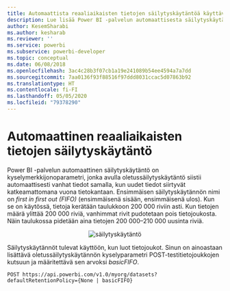 ```yaml
---
title: Automaattista reaaliaikaisten tietojen säilytyskäytäntöä käyttävät Power BI -ohjelmointirajapinnat
description: Lue lisää Power BI -palvelun automaattisesta säilytyskäytännöstä
author: KesemSharabi
ms.author: kesharab
ms.reviewer: ''
ms.service: powerbi
ms.subservice: powerbi-developer
ms.topic: conceptual
ms.date: 06/08/2018
ms.openlocfilehash: 3ac4c28b3f07cb1a19e241089b54ee4594a7a7dd
ms.sourcegitcommit: 7aa0136f93f88516f97ddd8031ccac5d07863b92
ms.translationtype: HT
ms.contentlocale: fi-FI
ms.lasthandoff: 05/05/2020
ms.locfileid: "79378290"
---
```

# <a name="automatic-retention-policy-for-real-time-data"></a>Automaattinen reaaliaikaisten tietojen säilytyskäytäntö

Power BI -palvelun automaattinen säilytyskäytäntö on kyselymerkkijonoparametri, jonka avulla oletussäilytyskäytäntö siistii automaattisesti vanhat tiedot samalla, kun uudet tiedot siirtyvät katkeamattomana vuona tietokantaan. Ensimmäisen säilytyskäytännön nimi on *first in first out (FIFO)* (ensimmäisenä sisään, ensimmäisenä ulos). Kun se on käytössä, tietoja kerätään taulukkoon 200 000 riviin asti. Kun tietojen määrä ylittää 200 000 riviä, vanhimmat rivit pudotetaan pois tietojoukosta. Näin taulukossa pidetään aina tietojen 200 000–210 000 uusinta riviä.  
  
<center>

![säilytyskäytäntö](media/api-Automatic-retention-policy-for-real-time-data/retention-policy.png) 

</center>

Säilytyskäytännöt tulevat käyttöön, kun luot tietojoukot. Sinun on ainoastaan lisättävä oletussäilytyskäytännön kyselyparametri POST-testitietojoukkojen kutsuun ja määritettävä sen arvoksi *basicFIFO*.  
  
    POST https://api.powerbi.com/v1.0/myorg/datasets?defaultRetentionPolicy={None | basicFIFO}
